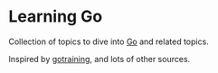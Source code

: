 # Learning Go

Collection of topics to dive into [Go](https://golang.org/) and related topics.

Inspired by [gotraining](https://github.com/ardanlabs/gotraining/), and lots of
other sources.



